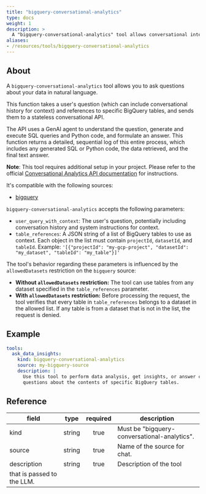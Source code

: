 ```yaml
---
title: "bigquery-conversational-analytics"
type: docs
weight: 1
description: > 
  A "bigquery-conversational-analytics" tool allows conversational interaction with a BigQuery source.
aliases:
- /resources/tools/bigquery-conversational-analytics
---
```


## About

A `bigquery-conversational-analytics` tool allows you to ask questions about your data in natural language. 

This function takes a user's question (which can include conversational history for context) 
and references to specific BigQuery tables, and sends them to a stateless conversational API.

The API uses a GenAI agent to understand the question, generate and execute SQL queries 
and Python code, and formulate an answer. This function returns a detailed, sequential 
log of this entire process, which includes any generated SQL or Python code, the data 
retrieved, and the final text answer.

**Note**: This tool requires additional setup in your project. Please refer to the 
official [Conversational Analytics API documentation](https://cloud.google.com/gemini/docs/conversational-analytics-api/overview)
for instructions.

It's compatible with the following sources:

- [bigquery](../../sources/bigquery.md)

`bigquery-conversational-analytics` accepts the following parameters:

*   `user_query_with_context`: The user's question, potentially including conversation history and system 
instructions for context.
*   `table_references`: A JSON string of a list of BigQuery tables to use as context. 
Each object in the list must contain `projectId`, `datasetId`, and `tableId`. Example: 
`'[{"projectId": "my-gcp-project", "datasetId": "my_dataset", "tableId": "my_table"}]'`

The tool's behavior regarding these parameters is influenced by the `allowedDatasets` 
restriction on the `bigquery` source:
- **Without `allowedDatasets` restriction:** The tool can use tables from any 
dataset specified in the `table_references` parameter.
- **With `allowedDatasets` restriction:** Before processing the request, the tool 
verifies that every table in `table_references` belongs to a dataset in the allowed 
list. If any table is from a dataset that is not in the list, the request is denied.

## Example

```yaml
tools:
  ask_data_insights:
    kind: bigquery-conversational-analytics
    source: my-bigquery-source
    description: |
      Use this tool to perform data analysis, get insights, or answer complex 
      questions about the contents of specific BigQuery tables.
```

## Reference
| **field**   |                  **type**                  | **required** | **description**                                                                                  |
|-------------|:------------------------------------------:|:------------:|--------------------------------------------------------------------------------------------------|
| kind        |                   string                   |     true     | Must be "bigquery-conversational-analytics".                                                     |
| source      |                   string                   |     true     | Name of the source for chat.                                                    |
| description |                   string                   |     true     | Description of the tool 
that is passed to the LLM.                                               |
